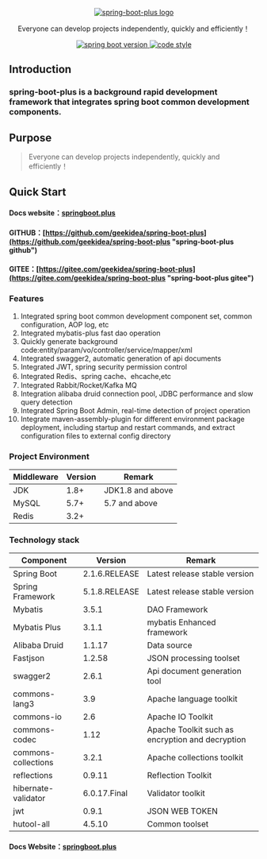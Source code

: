 <p align="center">
  <a href="https://github.com/geekidea/spring-boot-plus">
   <img alt="spring-boot-plus logo" src="https://raw.githubusercontent.com/geekidea/spring-boot-plus/dev/docs/img/logo.png">
  </a>
</p>
<p align="center">
  Everyone can develop projects independently, quickly and efficiently！
</p>

<p align="center">  
  <a href="https://github.com/spring-projects/spring-boot">
    <img alt="spring boot version" src="https://img.shields.io/badge/spring%20boot-2.1.6.RELEASE-brightgreen">
  </a>
  
  <a href="https://www.apache.org/licenses/LICENSE-2.0">
    <img alt="code style" src="https://img.shields.io/badge/license-Apache%202-4EB1BA.svg?style=flat-square">
  </a>
</p>

## Introduction

### spring-boot-plus is a background rapid development framework that integrates spring boot common development components.

## Purpose
> Everyone can develop projects independently, quickly and efficiently！

## Quick Start
#### Docs website：[springboot.plus](http://springboot.plus "springboot.plus")
#### GITHUB：[https://github.com/geekidea/spring-boot-plus](https://github.com/geekidea/spring-boot-plus "spring-boot-plus github")
#### GITEE：[https://gitee.com/geekidea/spring-boot-plus](https://gitee.com/geekidea/spring-boot-plus "spring-boot-plus gitee")

### Features
1. Integrated spring boot common development component set, common configuration, AOP log, etc
2. Integrated mybatis-plus fast dao operation
3. Quickly generate background code:entity/param/vo/controller/service/mapper/xml
4. Integrated swagger2, automatic generation of api documents
5. Integrated JWT, spring security permission control
6. Integrated Redis、spring cache、ehcache,etc
7. Integrated Rabbit/Rocket/Kafka MQ
8. Integration alibaba druid connection pool, JDBC performance and slow query detection
9. Integrated Spring Boot Admin, real-time detection of project operation
10. Integrate maven-assembly-plugin for different environment package deployment, including startup and restart commands, and extract configuration files to external config directory


### Project Environment 
Middleware | Version |  Remark
-|-|-
JDK | 1.8+ | JDK1.8 and above |
MySQL | 5.7+ | 5.7 and above |
Redis | 3.2+ |  |

### Technology stack 
Component| Version |  Remark
-|-|-
Spring Boot | 2.1.6.RELEASE | Latest release stable version |
Spring Framework | 5.1.8.RELEASE | Latest release stable version |
Mybatis | 3.5.1 | DAO Framework |
Mybatis Plus | 3.1.1 | mybatis Enhanced framework |
Alibaba Druid | 1.1.17 | Data source |
Fastjson | 1.2.58 | JSON processing toolset |
swagger2 | 2.6.1 | Api document generation tool |
commons-lang3 | 3.9 | Apache language toolkit |
commons-io | 2.6 | Apache IO Toolkit |
commons-codec | 1.12 | Apache Toolkit such as encryption and decryption |
commons-collections | 3.2.1 | Apache collections toolkit |
reflections | 0.9.11 | Reflection Toolkit  |
hibernate-validator | 6.0.17.Final | Validator toolkit |
jwt | 0.9.1 | JSON WEB TOKEN |
hutool-all | 4.5.10 | Common toolset |

#### Docs Website：[springboot.plus](http://springboot.plus "springboot.plus")

